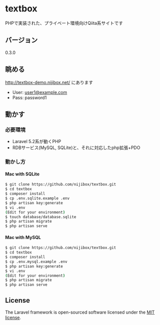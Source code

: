 # textbox

PHPで実装された、プライベート環境向けQiita系サイトです

## バージョン

0.3.0

## 眺める

http://textbox-demo.nijibox.net/ にあります

* User: user1@example.com
* Pass: password1

## 動かす

### 必要環境

* Laravel 5.2系が動くPHP
* RDBサービス(MySQL, SQLite)と、それに対応したphp拡張+PDO

### 動かし方

#### Mac with SQLite

```bash
$ git clone https://github.com/nijibox/textbox.git
$ cd textbox
$ composer install
$ cp .env.sqlite.example .env
$ php artisan key:generate
$ vi .env
(Edit for your environment)
$ touch database/database.sqlite
$ php artisan migrate
$ php artisan serve
```

#### Mac with MySQL

```bash
$ git clone https://github.com/nijibox/textbox.git
$ cd textbox
$ composer install
$ cp .env.mysql.example .env
$ php artisan key:generate
$ vi .env
(Edit for your environment)
$ php artisan migrate
$ php artisan serve
```

## License

The Laravel framework is open-sourced software licensed under the [MIT license](http://opensource.org/licenses/MIT).
